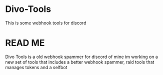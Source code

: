 # Divo-Tools
This is some webhook tools for discord

# READ ME

Divo Tools is a old webhook spammer for discord of mine im working on a new set of tools 
that includes a better webhook spammer, raid tools that manages tokens and a selfbot
